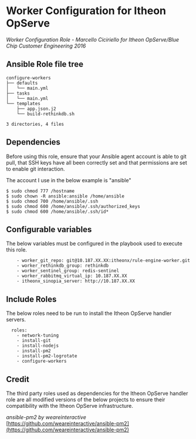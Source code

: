 Worker Configuration for Itheon OpServe
================================================

*Worker Configuration Role - Marcello Ciciriello*
*for Itheon OpServe/Blue Chip Customer Engineering 2016*

Ansible Role file tree
----------------------

```
configure-workers
├── defaults
│   └── main.yml
├── tasks
│   └── main.yml
└── templates
    ├── app.json.j2
    └── build-rethinkdb.sh

3 directories, 4 files
```

Dependencies
------------

Before using this role, ensure that your Ansible agent account is able to git
pull, that SSH keys have all been correctly set and that permissions are
set to enable git interaction.

The account I use in the below example is "ansible"

```
$ sudo chmod 777 /hostname
$ sudo chown -R ansible:ansible /home/ansible
$ sudo chmod 700 /home/ansible/.ssh
$ sudo chmod 600 /home/ansible/.ssh/authorized_keys
$ sudo chmod 600 /home/ansible/.ssh/id*
```

Configurable variables
----------------------

The below variables must be configured in the playbook used to execute this role.

```
    - worker_git_repo: git@10.187.XX.XX:itheonx/rule-engine-worker.git
    - worker_rethinkdb_group: rethinkdb
    - worker_sentinel_group: redis-sentinel
    - worker_rabbitmq_virtual_ip: 10.187.XX.XX
    - itheonx_sinopia_server: http://10.187.XX.XX
```

Include Roles
-------------

The below roles need to be run to install the Itheon OpServe handler servers.

```
  roles:
    - network-tuning
    - install-git
    - install-nodejs
    - install-pm2
    - install-pm2-logrotate
    - configure-workers
```

Credit
------

The third party roles used as dependencies for the Itheon OpServe handler role are
all modified versions of the below projects to ensure their compatibility with the
Itheon OpServe infrastructure.

*ansible-pm2 by weareinteractive*
[https://github.com/weareinteractive/ansible-pm2](https://github.com/weareinteractive/ansible-pm2)
